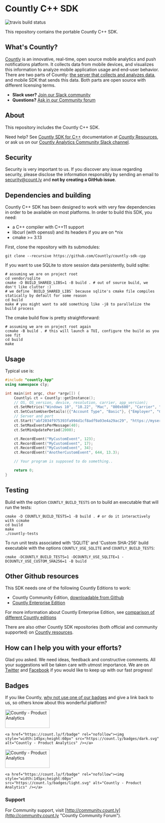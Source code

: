 # Countly C++ SDK

![travis build status](https://img.shields.io/travis/Countly/countly-sdk-cpp?style=flat-square)

This repository contains the portable Countly C++ SDK. 

## What's Countly?

[Countly](http://count.ly) is an innovative, real-time, open source mobile analytics and push notifications platform. It collects data from mobile devices, and visualizes this information to analyze mobile application usage and end-user behavior. There are two parts of Countly: [the server that collects and analyzes data](http://github.com/countly/countly-server), and mobile SDK that sends this data. Both parts are open source with different licensing terms.

* **Slack user?** [Join our Slack community](http://slack.count.ly:3000/)
* **Questions?** [Ask in our Community forum](http://community.count.ly)

## About

This repository includes the Countly C++ SDK.

Need help? See [Countly SDK for C++](https://support.count.ly/hc/en-us/articles/4416163384857-C-) documentation at [Countly Resources](http://resources.count.ly), or ask us on our [Countly Analytics Community Slack channel](http://slack.count.ly).

## Security

Security is very important to us. If you discover any issue regarding security, please disclose the information responsibly by sending an email to security@count.ly and **not by creating a GitHub issue**.

## Dependencies and building

Countly C++ SDK has been designed to work with very few dependencies in order to be available on most platforms.
In order to build this SDK, you need:

- a C++ compiler with C++11 support
- libcurl (with openssl) and its headers if you are on *nix
- cmake >= 3.13

First, clone the repository with its submodules:

``` shell
git clone --recursive https://github.com/Countly/countly-sdk-cpp
```

If you want to use SQLite to store session data persistently, build sqlite:

``` shell
# assuming we are on project root
cd vendor/sqlite
cmake -D BUILD_SHARED_LIBS=1 -B build . # out of source build, we don't like clutter :)
# we define `BUILD_SHARED_LIBS` because sqlite's cmake file compiles statically by default for some reason
cd build
make # you might want to add something like -j8 to parallelize the build process
```

The cmake build flow is pretty straightforward:

``` shell
# assuming we are on project root again
ccmake -B build . # this will launch a TUI, configure the build as you see fit
cd build
make
```

## Usage

Typical use is:

```C++
#include "countly.hpp"
using namespace cly;

int main(int argc, char *argv[]) {
	Countly& ct = Countly::getInstance();
	// OS, OS_version, device, resolution, carrier, app_version);
	ct.SetMetrics("Windows 10", "10.22", "Mac", "800x600", "Carrier", "1.0");
	ct.SetCustomUserDetails({{"Account Type", "Basic"}, {"Employer", "Company4"}});
	// Server and port
	ct.Start("abf2034f975393fa994d1cf8adf9a93e4a29ac29", "https://myserver.com", 403);
	ct.SetMaxEventsPerMessage(40);
	ct.SetMinUpdatePeriod(2000);

	ct.RecordEvent("MyCustomEvent", 123);
	ct.RecordEvent("MyCustomEvent", 17);
	ct.RecordEvent("MyCustomEvent", 34);
	ct.RecordEvent("AnotherCustomEvent", 644, 13.3);

	// Your program is supposed to do something..

	return 0;
}
```

## Testing

Build with the option `COUNTLY_BUILD_TESTS` on to build an executable that will run the tests:

``` shell
cmake -D COUNTLY_BUILD_TESTS=1 -B build . # or do it interactively with ccmake
cd build
make
./countly-tests
```

To run unit tests associated with 'SQLITE' and 'Custom SHA-256' build executable with the options 
`COUNTLY_USE_SQLITE` and `COUNTLY_BUILD_TESTS`:

``` shell
cmake -DCOUNTLY_BUILD_TESTS=1 -DCOUNTLY_USE_SQLITE=1 -DCOUNTLY_USE_CUSTOM_SHA256=1 -B build
```
## Other Github resources

This SDK needs one of the following Countly Editions to work:

* Countly Community Edition, [downloadable from Github](https://github.com/Countly/countly-server)
* [Countly Enterprise Edition](http://count.ly/product)

For more information about Countly Enterprise Edition, see [comparison of different Countly editions](https://count.ly/compare/)

There are also other Countly SDK repositories (both official and community supported) on [Countly resources](http://resources.count.ly/v1.0/docs/downloading-sdks).

## How can I help you with your efforts?
Glad you asked. We need ideas, feedback and constructive comments. All your suggestions will be taken care with utmost importance. We are on [Twitter](http://twitter.com/gocountly) and [Facebook](http://www.facebook.com/Countly) if you would like to keep up with our fast progress!

## Badges

If you like Countly, [why not use one of our badges](https://count.ly/brand-assets) and give a link back to us, so others know about this wonderful platform?

<a href="https://count.ly/f/badge" rel="nofollow"><img style="width:145px;height:60px" src="https://count.ly/badges/dark.svg?v2" alt="Countly - Product Analytics" /></a>

    <a href="https://count.ly/f/badge" rel="nofollow"><img style="width:145px;height:60px" src="https://count.ly/badges/dark.svg" alt="Countly - Product Analytics" /></a>

<a href="https://count.ly/f/badge" rel="nofollow"><img style="width:145px;height:60px" src="https://count.ly/badges/light.svg?v2" alt="Countly - Product Analytics" /></a>

    <a href="https://count.ly/f/badge" rel="nofollow"><img style="width:145px;height:60px" src="https://count.ly/badges/light.svg" alt="Countly - Product Analytics" /></a>

### Support

For Community support, visit [http://community.count.ly](http://community.count.ly "Countly Community Forum").